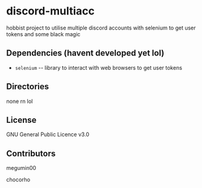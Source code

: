 # discord-multiacc

hobbist project to utilise multiple discord accounts with selenium to get user tokens and some black magic

## Dependencies (havent developed yet lol)

-   `selenium` -- library to interact with web browsers to get user tokens 

## Directories

none rn lol

## License

GNU General Public Licence v3.0

## Contributors

megumin00

chocorho

